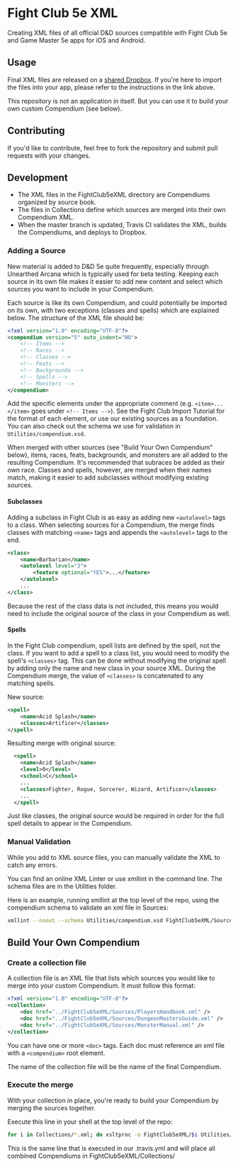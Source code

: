 # Fight Club 5e XML

Creating XML files of all official D&D sources compatible with Fight Club 5e and Game Master 5e apps for iOS and Android.


## Usage

Final XML files are released on a [shared Dropbox](http://bit.ly/NewFCXml). If you're here to import the files into your app, please refer to the instructions in the link above.

This repository is not an application in itself. But you can use it to build your own custom Compendium (see below).


## Contributing

If you'd like to contribute, feel free to fork the repository and submit pull requests with your changes.


## Development

* The XML files in the FightClub5eXML directory are Compendiums organized by source book. 
* The files in Collections define which sources are merged into their own Compendium XML.
* When the master branch is updated, Travis CI validates the XML, builds the Compendiums, and deploys to Dropbox.

### Adding a Source

New material is added to D&D 5e quite frequently, especially through Unearthed Arcana which is typically used for beta testing. Keeping each source in its own file makes it easier to add new content and select which sources you want to include in your Compendium.

Each source is like its own Compendium, and could potentially be imported on its own, with two exceptions (classes and spells) which are explained below. The structure of the XML file should be:

```xml
<?xml version="1.0" encoding="UTF-8"?>
<compendium version="5" auto_indent="NO">
	<!-- Items -->
	<!-- Races -->
	<!-- Classes -->
	<!-- Feats -->
	<!-- Backgrounds -->
	<!-- Spells -->
	<!-- Monsters -->
</compendium>
```

Add the specific elements under the appropriate comment (e.g. `<item>...</item>` goes under `<!-- Items -->`). See the Fight Club Import Tutorial for the format of each element, or use our existing sources as a foundation. You can also check out the schema we use for validation in `Utilities/compendium.xsd`.

When merged with other sources (see "Build Your Own Compendium" below), items, races, feats, backgrounds, and monsters are all added to the resulting Compendium. It's recommended that subraces be added as their own race. Classes and spells, however, are merged when their names match, making it easier to add subclasses without modifying existing sources.

#### Subclasses

Adding a subclass in Fight Club is as easy as adding new `<autolevel>` tags to a class. When selecting sources for a Compendium, the merge finds classes with matching `<name>` tags and appends the `<autolevel>` tags to the end.

```xml
<class>
	<name>Barbarian</name>
	<autolevel level="3">
		<feature optional="YES">...</feature>
	</autolevel>
	...
</class>
```

Because the rest of the class data is not included, this means you would need to include the original source of the class in your Compendium as well.

#### Spells

In the Fight Club compendium, spell lists are defined by the spell, not the class. If you want to add a spell to a class list, you would need to modify the spell's `<classes>` tag. This can be done without modifying the original spell by adding only the name and new class in your source XML. During the Compendium merge, the value of `<classes>` is concatenated to any matching spells.

New source:

```xml
<spell>
	<name>Acid Splash</name>
	<classes>Artificer</classes>
</spell>
```

Resulting merge with original source:

```xml
  <spell>
    <name>Acid Splash</name>
    <level>0</level>
    <school>C</school>
    ...
    <classes>Fighter, Rogue, Sorcerer, Wizard, Artificer</classes>
    ...
  </spell>
```

Just like classes, the original source would be required in order for the full spell details to appear in the Compendium.

### Manual Validation

While you add to XML source files, you can manually validate the XML to catch any errors.

You can find an online XML Linter or use xmllint in the command line. The schema files are in the Utilities folder.

Here is an example, running xmllint at the top level of the repo, using the compendium schema to validate an xml file in Sources:

```bash
xmllint --noout --schema Utilities/compendium.xsd FightClub5eXML/Sources/CoreRulebooks.xml
```


## Build Your Own Compendium

### Create a collection file

A collection file is an XML file that lists which sources you would like to merge into your custom Compendium. It must follow this format:

```xml
<?xml version="1.0" encoding="UTF-8"?>
<collection>
    <doc href="../FightClub5eXML/Sources/PlayersHandbook.xml" />
    <doc href="../FightClub5eXML/Sources/DungeonMastersGuide.xml" />
    <doc href="../FightClub5eXML/Sources/MonsterManual.xml" />
</collection>
```
You can have one or more `<doc>` tags. Each doc must reference an xml file with a `<compendium>` root element. 

The name of the collection file will be the name of the final Compendium.

### Execute the merge

With your collection in place, you're ready to build your Compendium by merging the sources together.

Execute this line in your shell at the top level of the repo:

```bash
for i in Collections/*.xml; do xsltproc -o FightClub5eXML/$i Utilities/merge.xslt $i; done
```

This is the same line that is executed in our .travis.yml and will place all combined Compendiums in FightClub5eXML/Collections/